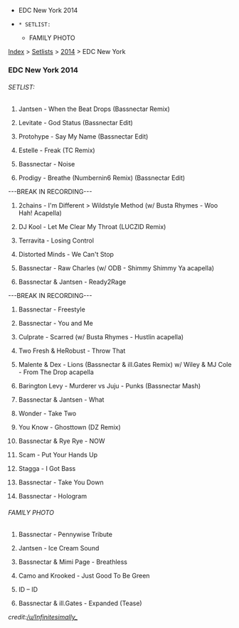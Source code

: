   * EDC New York 2014
  *     * SETLIST:
    * FAMILY PHOTO

[Index](https://www.reddit.com/r/bassnectar/wiki/index) >
[Setlists](https://www.reddit.com/r/bassnectar/wiki/interactive/setlists) >
[2014](https://www.reddit.com/r/bassnectar/wiki/interactive/setlists/2014) >
EDC New York

### EDC New York 2014

###### SETLIST:

  1. Jantsen - When the Beat Drops (Bassnectar Remix)

  2. Levitate - God Status (Bassnectar Edit)

  3. Protohype - Say My Name (Bassnectar Edit)

  4. Estelle - Freak (TC Remix)

  5. Bassnectar - Noise

  6. Prodigy - Breathe (Numbernin6 Remix) (Bassnectar Edit)

\---BREAK IN RECORDING---

  1. 2chains - I'm Different > Wildstyle Method (w/ Busta Rhymes - Woo Hah! Acapella)

  2. DJ Kool - Let Me Clear My Throat (LUCZID Remix)

  3. Terravita - Losing Control

  4. Distorted Minds - We Can't Stop

  5. Bassnectar - Raw Charles (w/ ODB - Shimmy Shimmy Ya acapella)

  6. Bassnectar & Jantsen - Ready2Rage

\---BREAK IN RECORDING---

  1. Bassnectar - Freestyle

  2. Bassnectar - You and Me

  3. Culprate - Scarred (w/ Busta Rhymes - Hustlin acapella)

  4. Two Fresh & HeRobust - Throw That

  5. Malente & Dex - Lions (Bassnectar & ill.Gates Remix) w/ Wiley & MJ Cole - From The Drop acapella 

  6. Barington Levy - Murderer vs Juju - Punks (Bassnectar Mash)

  7. Bassnectar & Jantsen - What

  8. Wonder - Take Two

  9. You Know - Ghosttown (DZ Remix)

  10. Bassnectar & Rye Rye - NOW

  11. Scam - Put Your Hands Up 

  12. Stagga - I Got Bass

  13. Bassnectar - Take You Down

  14. Bassnectar - Hologram

###### FAMILY PHOTO

  1. Bassnectar - Pennywise Tribute 

  2. Jantsen - Ice Cream Sound

  3. Bassnectar & Mimi Page - Breathless

  4. Camo and Krooked - Just Good To Be Green

  5. ID – ID 

  6. Bassnectar & ill.Gates - Expanded (Tease)

_credit:[/u/Infinitesimally_](/u/Infinitesimally_)_

